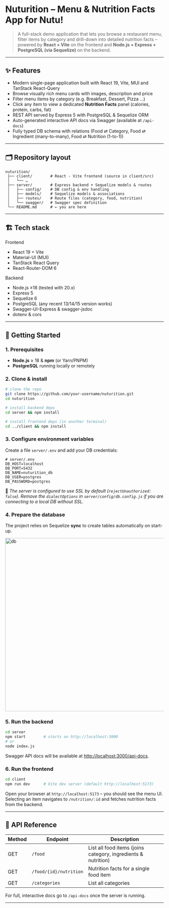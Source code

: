 # Nuturition – Menu & Nutrition Facts App for Nutu!

> A full-stack demo application that lets you browse a restaurant menu, filter items by category and drill-down into detailed nutrition facts – powered by **React + Vite** on the frontend and **Node.js + Express + PostgreSQL (via Sequelize)** on the backend.

---

## ✨ Features

- Modern single-page application built with React 19, Vite, MUI and TanStack React-Query
- Browse visually rich menu cards with images, description and price
- Filter menu items by category (e.g. Breakfast, Dessert, Pizza …)
- Click any item to view a dedicated **Nutrition Facts** panel (calories, protein, carbs, fat)
- REST API served by Express 5 with PostgreSQL & Sequelize ORM
- Auto-generated interactive API docs via Swagger (available at `/api-docs`)
- Fully typed DB schema with relations (Food ⇄ Category, Food ⇄ Ingredient (many-to-many), Food ⇄ Nutrition (1-to-1))

---

## 🗂️ Repository layout

```
nuturition/
 ├── client/        # React ‑ Vite frontend (source in client/src)
 │   └── …
 ├── server/        # Express backend + Sequelize models & routes
 │   ├── config/    # DB config & env handling
 │   ├── models/    # Sequelize models & associations
 │   ├── routes/    # Route files (category, food, nutrition)
 │   └── swagger/   # Swagger spec definition
 └── README.md      # ← you are here
```

---

## 🏗️ Tech stack

Frontend
- React 19 + Vite
- Material-UI (MUI)
- TanStack React Query
- React-Router-DOM 6

Backend
- Node.js ≥18 (tested with 20.x)
- Express 5
- Sequelize 6
- PostgreSQL (any recent 13/14/15 version works)
- Swagger-UI-Express & swagger-jsdoc
- dotenv & cors

---

## 🚀 Getting Started

### 1. Prerequisites

- **Node.js** ≥ 18 & **npm** (or Yarn/PNPM)
- **PostgreSQL** running locally or remotely

### 2. Clone & install

```bash
# clone the repo
git clone https://github.com/your-username/nuturition.git
cd nuturition

# install backend deps
cd server && npm install

# install frontend deps (in another terminal)
cd ../client && npm install
```

### 3. Configure environment variables

Create a file `server/.env` and add your DB credentials:

```dotenv
# server/.env
DB_HOST=localhost
DB_PORT=5432
DB_NAME=nuturition_db
DB_USER=postgres
DB_PASSWORD=postgres
```

🔐  _The server is configured to use SSL by default (`rejectUnauthorized: false`). Remove the `dialectOptions` in `server/config/db.config.js` if you are connecting to a local DB without SSL._

### 4. Prepare the database

The project relies on Sequelize **sync** to create tables automatically on start-up.

<img width="1162" height="550" alt="db" src="https://github.com/user-attachments/assets/b5e96261-993c-4ba2-95d5-e92ecad5af4e" />


### 5. Run the backend

```bash
cd server
npm start        # starts on http://localhost:3000
# or
node index.js
```

Swagger API docs will be available at <http://localhost:3000/api-docs>.

### 6. Run the frontend

```bash
cd client
npm run dev      # Vite dev server (default http://localhost:5173)
```

Open your browser at `http://localhost:5173` – you should see the menu UI. Selecting an item navigates to `/nutrition/:id` and fetches nutrition facts from the backend.

---

## 📑 API Reference

| Method | Endpoint | Description |
|--------|----------|-------------|
| GET | `/food` | List all food items (joins category, ingredients & nutrition) |
| GET | `/food/{id}/nutrition` | Nutrition facts for a single food item |
| GET | `/categories` | List all categories |

For full, interactive docs go to `/api-docs` once the server is running.

---
